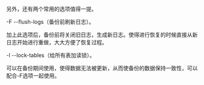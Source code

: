 

另外，还有两个常用的选项值得一提。

-F --flush-logs（备份前刷新日志）。

加上此选项后，备份前将关闭旧日志，生成新日志。使得进行恢复的时候直接从新日志开始进行重做，大大方便了恢复过程。

-l --lock-tables（给所有表加读锁）。

可以在备份期间使用，使得数据无法被更新，从而使备份的数据保持一致性，可以配合-F选项一起使用。



